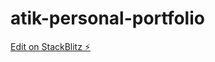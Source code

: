 # atik-personal-portfolio

[Edit on StackBlitz ⚡️](https://stackblitz.com/edit/atik-personal-portfolio)